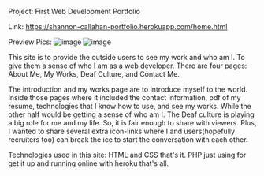 Project: First Web Development Portfolio

Link: https://shannon-callahan-portfolio.herokuapp.com/home.html

Preview Pics:
![image](https://i.gyazo.com/65a287a6949c44d6e9c2b15bd490e025.jpg)
![image](https://i.gyazo.com/e2910f388368202d995bced9280777b6.jpg)

This site is to provide the outside users to see my work and who am I. To give them a sense of who I am as a web developer. 
There are four pages: About Me, My Works, Deaf Culture, and Contact Me.

The introduction and my works page are to introduce myself to the world. Inside those pages where it included the contact information, pdf of my resume, technologies that I know how to use, and see my works. While the other half would be getting a sense of who am I. The Deaf culture is playing a big role for me and my life. So, it is fair enough to share with viewers. Plus, I wanted to share several extra icon-links where I and users(hopefully recruiters too) can break the ice to start the conversation with each other.

Technologies used in this site: HTML and CSS that's it. PHP just using for get it up and running online with heroku that's all. 
